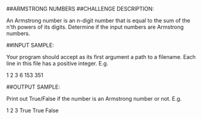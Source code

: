 ##ARMSTRONG NUMBERS
##CHALLENGE DESCRIPTION:

An Armstrong number is an n-digit number that is equal to the sum of the n'th powers of its digits. Determine if the input numbers are Armstrong numbers.

##INPUT SAMPLE:

Your program should accept as its first argument a path to a filename. Each line in this file has a positive integer. E.g.


1
2
3
6
153
351

##OUTPUT SAMPLE:

Print out True/False if the number is an Armstrong number or not. E.g.


1
2
3
True
True
False
